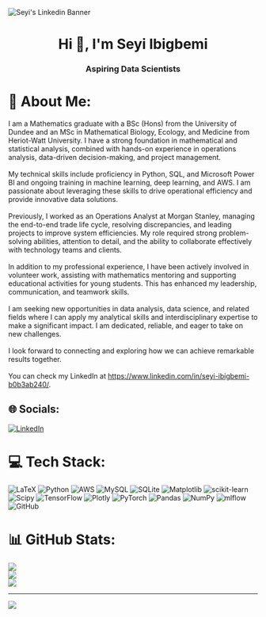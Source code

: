 ![Seyi's Linkedin Banner](https://github.com/user-attachments/assets/50fcae57-1c39-4fbc-8475-46aab0885acc)

<h1 align="center">Hi 👋, I'm Seyi Ibigbemi</h1>
<h3 align="center">Aspiring Data Scientists</h3>

# 💫 About Me:
I am a Mathematics graduate with a BSc (Hons) from the University of Dundee and an MSc in Mathematical Biology, Ecology, and Medicine from Heriot-Watt University. I have a strong foundation in mathematical and statistical analysis, combined with hands-on experience in operations analysis, data-driven decision-making, and project management.<br><br>My technical skills include proficiency in Python, SQL, and Microsoft Power BI and ongoing training in machine learning, deep learning, and AWS. I am passionate about leveraging these skills to drive operational efficiency and provide innovative data solutions.<br><br>Previously, I worked as an Operations Analyst at Morgan Stanley, managing the end-to-end trade life cycle, resolving discrepancies, and leading projects to improve system efficiencies. My role required strong problem-solving abilities, attention to detail, and the ability to collaborate effectively with technology teams and clients.<br><br>In addition to my professional experience, I have been actively involved in volunteer work, assisting with mathematics mentoring and supporting educational activities for young students. This has enhanced my leadership, communication, and teamwork skills.<br><br>I am seeking new opportunities in data analysis, data science, and related fields where I can apply my analytical skills and interdisciplinary expertise to make a significant impact. I am dedicated, reliable, and eager to take on new challenges.<br><br>I look forward to connecting and exploring how we can achieve remarkable results together.<br><br>You can check my LinkedIn at https://www.linkedin.com/in/seyi-ibigbemi-b0b3ab240/.


## 🌐 Socials:
[![LinkedIn](https://img.shields.io/badge/LinkedIn-%230077B5.svg?logo=linkedin&logoColor=white)](https://linkedin.com/in/seyi-ibigbemi-b0b3ab240) 

# 💻 Tech Stack:
![LaTeX](https://img.shields.io/badge/latex-%23008080.svg?style=for-the-badge&logo=latex&logoColor=white) ![Python](https://img.shields.io/badge/python-3670A0?style=for-the-badge&logo=python&logoColor=ffdd54) ![AWS](https://img.shields.io/badge/AWS-%23FF9900.svg?style=for-the-badge&logo=amazon-aws&logoColor=white) ![MySQL](https://img.shields.io/badge/mysql-4479A1.svg?style=for-the-badge&logo=mysql&logoColor=white) ![SQLite](https://img.shields.io/badge/sqlite-%2307405e.svg?style=for-the-badge&logo=sqlite&logoColor=white) ![Matplotlib](https://img.shields.io/badge/Matplotlib-%23ffffff.svg?style=for-the-badge&logo=Matplotlib&logoColor=black) ![scikit-learn](https://img.shields.io/badge/scikit--learn-%23F7931E.svg?style=for-the-badge&logo=scikit-learn&logoColor=white) ![Scipy](https://img.shields.io/badge/SciPy-%230C55A5.svg?style=for-the-badge&logo=scipy&logoColor=%white) ![TensorFlow](https://img.shields.io/badge/TensorFlow-%23FF6F00.svg?style=for-the-badge&logo=TensorFlow&logoColor=white) ![Plotly](https://img.shields.io/badge/Plotly-%233F4F75.svg?style=for-the-badge&logo=plotly&logoColor=white) ![PyTorch](https://img.shields.io/badge/PyTorch-%23EE4C2C.svg?style=for-the-badge&logo=PyTorch&logoColor=white) ![Pandas](https://img.shields.io/badge/pandas-%23150458.svg?style=for-the-badge&logo=pandas&logoColor=white) ![NumPy](https://img.shields.io/badge/numpy-%23013243.svg?style=for-the-badge&logo=numpy&logoColor=white) ![mlflow](https://img.shields.io/badge/mlflow-%23d9ead3.svg?style=for-the-badge&logo=numpy&logoColor=blue) ![GitHub](https://img.shields.io/badge/github-%23121011.svg?style=for-the-badge&logo=github&logoColor=white)

# 📊 GitHub Stats:
![](https://github-readme-stats.vercel.app/api?username=SeyiBoy23&theme=dark&hide_border=false&include_all_commits=true&count_private=true)<br/>
![](https://github-readme-streak-stats.herokuapp.com/?user=SeyiBoy23&theme=dark&hide_border=false)<br/>
![](https://github-readme-stats.vercel.app/api/top-langs/?username=SeyiBoy23&theme=dark&hide_border=false&include_all_commits=true&count_private=true&layout=compact)

---
[![](https://visitcount.itsvg.in/api?id=SeyiBoy23&icon=4&color=1)](https://visitcount.itsvg.in)

<!-- Proudly created with GPRM ( https://gprm.itsvg.in ) -->
